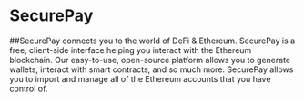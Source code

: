 # SecurePay
##SecurePay connects you to the world of DeFi &amp; Ethereum. 
SecurePay is a free, client-side interface helping you interact with the Ethereum blockchain. Our easy-to-use, open-source platform allows you to generate wallets, interact with smart contracts, and so much more. SecurePay allows you to import and manage all of the Ethereum accounts that you have control of.
